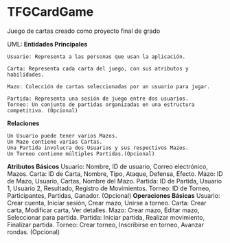 # TFGCardGame
Juego de cartas creado como proyecto final de grado

UML:
**Entidades Principales**

	Usuario: Representa a las personas que usan la aplicación.
 
    Carta: Representa cada carta del juego, con sus atributos y habilidades.
    
    Mazo: Colección de cartas seleccionadas por un usuario para jugar.
    
    Partida: Representa una sesión de juego entre dos usuarios.
    Torneo: Un conjunto de partidas organizadas en una estructura competitiva. (Opcional)
**Relaciones**

    Un Usuario puede tener varios Mazos.
    Un Mazo contiene varias Cartas.
    Una Partida involucra dos Usuarios y sus respectivos Mazos.
    Un Torneo contiene múltiples Partidas.(Opcional)
**Atributos Básicos**
    Usuario: Nombre, ID de usuario, Correo electrónico, Mazos.
    Carta: ID de Carta, Nombre, Tipo, Ataque, Defensa, Efecto.
    Mazo: ID de Mazo, Usuario, Cartas, Nombre del Mazo.
    Partida: ID de Partida, Usuario 1, Usuario 2, Resultado, Registro de Movimientos.
    Torneo: ID de Torneo, Participantes, Partidas, Ganador. (Opcional)
**Operaciones Básicas**
    Usuario: Crear cuenta, Iniciar sesión, Crear mazo, Unirse a torneo.
    Carta: Crear carta, Modificar carta, Ver detalles.
    Mazo: Crear mazo, Editar mazo, Seleccionar para partida.
    Partida: Iniciar partida, Realizar movimiento, Finalizar partida.
    Torneo: Crear torneo, Inscribirse en torneo, Avanzar rondas. (Opcional)
